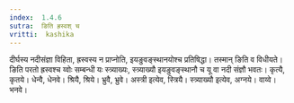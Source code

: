 ```yaml
---
index:  1.4.6
sutra:  ङिति ह्रस्वश् च
vritti:  kashika 
---
```


दीर्घस्य नदीसंज्ञा विहिता, ह्रस्वस्य न प्राप्नोति, इयङुवङ्स्थानयोश्च प्रतिषिद्धा। तस्मान् ङिति व विधीयते। ङिति परतो ह्रस्वश्च य्वोः सम्बन्धी यः स्त्र्याख्यः, स्त्र्याख्यौ इयङुवङ्स्थानौ च यू वा नदी संज्ञौ भवतः। कृत्यै, कृतये। धेन्वै, धेनवे। श्रियै, श्रिये। भ्रुवै, भ्रुवे। अस्त्री इत्येव, स्त्रियै। स्त्र्याख्यौ इत्येव, अग्नये। वाय्वे। भनवे।

